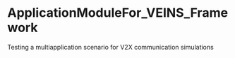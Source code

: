 # ApplicationModuleFor_VEINS_Framework
Testing a multiapplication scenario for V2X communication simulations
